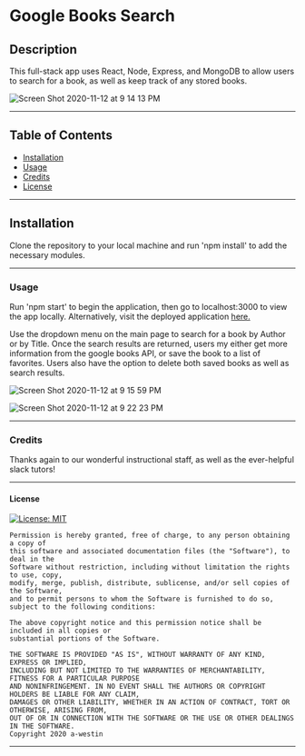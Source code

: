 # Google Books Search

## Description  

  This full-stack app uses React, Node, Express, and MongoDB to allow users to search for a book, as well as keep track of any stored books. 
  
![Screen Shot 2020-11-12 at 9 14 13 PM](https://user-images.githubusercontent.com/69770137/99020715-36ea1a80-252d-11eb-9c06-04d8105b191e.png)

  ******

  ## Table of Contents 
  * [Installation](#installation)
  * [Usage](#usage)
  * [Credits](#credits)
  * [License](#license)
  
  ******

  ## Installation
  
  Clone the repository to your local machine and run 'npm install' to add the necessary modules.  

  ******

  ### Usage
  
  Run 'npm start' to begin the application, then go to localhost:3000 to view the app locally. Alternatively, visit the deployed application [here.](https://afw-books-search.herokuapp.com/)
  
  Use the dropdown menu on the main page to search for a book by Author or by Title. Once the search results are returned, users my either get more information from the google books API, or save the book to a list of favorites. Users also have the option to delete both saved books as well as search results.
  
  ![Screen Shot 2020-11-12 at 9 15 59 PM](https://user-images.githubusercontent.com/69770137/99021402-985eb900-252e-11eb-8cf6-9cb6a5e7c953.png)
  
  ![Screen Shot 2020-11-12 at 9 22 23 PM](https://user-images.githubusercontent.com/69770137/99020728-3baece80-252d-11eb-9ee7-22db7c788703.png)
  

  ******

  ### Credits
  
  Thanks again to our wonderful instructional staff, as well as the ever-helpful slack tutors!
  
  ******

  #### License
  [![License: MIT](https://img.shields.io/badge/License-MIT-yellow.svg)](https://opensource.org/licenses/MIT)

    Permission is hereby granted, free of charge, to any person obtaining a copy of 
    this software and associated documentation files (the "Software"), to deal in the 
    Software without restriction, including without limitation the rights to use, copy, 
    modify, merge, publish, distribute, sublicense, and/or sell copies of the Software, 
    and to permit persons to whom the Software is furnished to do so, subject to the following conditions:
    
    The above copyright notice and this permission notice shall be included in all copies or 
    substantial portions of the Software.
    
    THE SOFTWARE IS PROVIDED "AS IS", WITHOUT WARRANTY OF ANY KIND, EXPRESS OR IMPLIED, 
    INCLUDING BUT NOT LIMITED TO THE WARRANTIES OF MERCHANTABILITY, FITNESS FOR A PARTICULAR PURPOSE 
    AND NONINFRINGEMENT. IN NO EVENT SHALL THE AUTHORS OR COPYRIGHT HOLDERS BE LIABLE FOR ANY CLAIM, 
    DAMAGES OR OTHER LIABILITY, WHETHER IN AN ACTION OF CONTRACT, TORT OR OTHERWISE, ARISING FROM, 
    OUT OF OR IN CONNECTION WITH THE SOFTWARE OR THE USE OR OTHER DEALINGS IN THE SOFTWARE. 
    Copyright 2020 a-westin  

  ******
